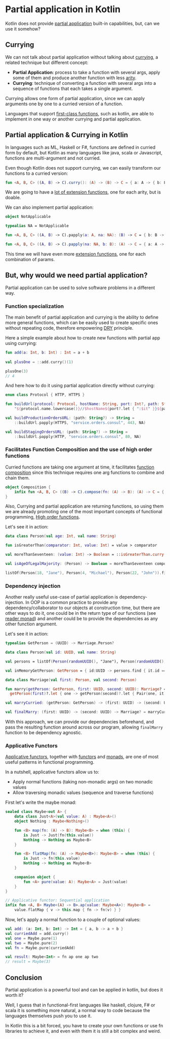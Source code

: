 # Partial application in Kotlin

Kotlin does not provide [partial application](https://en.wikipedia.org/wiki/Partial_application) built-in capabilities, but, can
we use it somehow?

## Currying

We can not talk about partial application without talking about [currying](https://en.wikipedia.org/wiki/Currying), a
related technique but different concept:

- **Partial Application**: process to take a function with several args, apply some of them and produce another function
  with less [arity](https://en.wikipedia.org/wiki/Arity).
- **Currying**: technique of converting a function with several args into a sequence of functions that each takes a
  single argument.

Currying allows one form of partial application, since we can apply arguments one by one to a curried version of a
function.

Languages that support [first-class functions](https://en.wikipedia.org/wiki/First-class_function), such as kotlin, are able 
to implement in one way or another currying and partial application.

## Partial application & Currying in Kotlin

In languages such as ML, Haskell or F#, functions are defined in curried form by default, but Kotlin as many languages
like java, scala or Javascript, functions are multi-argument and not curried.

Even though Kotlin does not support currying, we can easily transform our functions to a curried version:

```kotlin
fun <A, B, C> ((A, B) -> C).curry(): (A) -> (B) -> C = { a: A -> { b: B -> this(a, b) } }
```

We are going to have a [lot of extension functions](src/main/kotlin/com/partialapp/Currying.kt), one for each arity, but
is doable.

We can also implement partial application:

```kotlin
object NotApplicable

typealias NA = NotApplicable

fun <A, B, C> ((A, B) -> C).papply(a: A, na: NA): (B) -> C = { b: B -> this(a, b) }

fun <A, B, C> ((A, B) -> C).papply(na: NA, b: B): (A) -> C = { a: A -> this(a, b) }
```

This time we will have even more [extension functions](src/main/kotlin/com/partialapp/PartialApplication.kt), one for each combination of params.

## But, why would we need partial application?

Partial application can be used to solve software problems in a different way.

### Function specialization

The main benefit of partial application and currying is the ability to define more general functions, which can be easily 
used to create specific ones without repeating code, therefore empowering [DRY](https://en.wikipedia.org/wiki/Don%27t_repeat_yourself) principle.

Here a simple example about how to create new functions with partial app using currying:
```kotlin
fun add(a: Int, b: Int) : Int = a + b
 
val plusOne = ::add.curry()(1)

plusOne(3)
// 4
```

And here how to do it using partial application directly without currying:
```kotlin
enum class Protocol { HTTP, HTTPS }

fun buildUrl(protocol: Protocol, hostName: String, port: Int?, path: String?): String =
    "${protocol.name.lowercase()}//$hostName${port?.let { ":$it" }}${path?.let { "/$path" }}"

val buildProductionOrdersURL: (path: String?) -> String =
    ::buildUrl.papply(HTTPS, "service.orders.consul", 443, NA)

val buildStagingOrdersURL: (path: String?) -> String =
    ::buildUrl.papply(HTTP, "service.orders.consul", 80, NA)
```

### Facilitates Function Composition and the use of high order functions

Curried functions are taking one argument at time, it facilitates [function composition](https://en.wikipedia.org/wiki/Function_composition)
 since this technique requires one arg functions to combine and chain them.
```kotlin
object Composition {
    infix fun <A, B, C> ((B) -> C).compose(fn: (A) -> B): (A) -> C = { a: A -> this(fn(a)) }
}
```

Also, Currying and partial application are returning functions, so using them we are already promoting one of the most important 
concepts of functional programming, [High order functions](https://en.wikipedia.org/wiki/Higher-order_function).

Let's see it in action:
```kotlin
data class Person(val age: Int, val name: String)

fun isGreaterThan(comparator: Int, value: Int) = value > comparator

val moreThanSeventeen: (value: Int) -> Boolean = ::isGreaterThan.curry()(17)

val isAgeOfLegalMajority: (Person) -> Boolean = moreThanSeventeen compose Person::age

listOf(Person(18, "Jane"), Person(4, "Michael"), Person(22, "John")).filter(isAgeOfLegalMajority)
```

### Dependency injection

Another really useful use-case of partial application is dependency-injection. In OOP is a common practice to provide any 
dependency/collaborator to our objects at construction time, but there are other ways to do it, one could be in the return 
type of our functions (see [reader monad](https://hackage.haskell.org/package/mtl-2.2.2/docs/Control-Monad-Reader.html)) and 
another could be to provide the dependencies as any other function argument.

Let's see it in action:
```kotlin
typealias GetPerson = (UUID) -> Marriage.Person?

data class Person(val id: UUID, val name: String)

val persons = listOf(Person(randomUUID(), "Jane"), Person(randomUUID(), "Mary"))

val inMemoryGetPerson: GetPerson = { id:UUID -> persons.find { it.id == id } }

data class Marriage(val first: Person, val second: Person)

fun marry(getPerson: GetPerson, first: UUID, second: UUID): Marriage? =
  getPerson(first)?.let { one -> getPerson(second)?.let { Pair(one, it) }?.let { Marriage(it.first, it.second) } }

val marryCurried: (getPerson: GetPerson) -> (first: UUID) -> (second: UUID) -> Marriage? = ::marry.curry()

val finalMarry: (first: UUID) -> (second: UUID) -> Marriage? = marryCurried(inMemoryGetPerson)
```
With this approach, we can provide our dependencies beforehand, and pass the resulting function around across our program, 
allowing `finalMarry` function to be dependency agnostic.

### Applicative Functors

[Applicative functors](https://en.wikipedia.org/wiki/Applicative_functor), together with [functors](https://en.wikipedia.org/wiki/Functor_(functional_programming)) and [monads](https://en.wikipedia.org/wiki/Monad_(functional_programming)), are one of
most useful patterns in functional programming.

In a nutshell, applicative functors allow us to:
- Apply normal functions (taking non-monadic args) on two monadic values
- Allow traversing monadic values (sequence and traverse functions)

First let's write the maybe monad:
```kotlin
sealed class Maybe<out A> {
    data class Just<A>(val value: A) : Maybe<A>()
    object Nothing : Maybe<Nothing>()

    fun <B> map(fn: (A) -> B): Maybe<B> = when (this) {
        is Just -> Just(fn(this.value))
        Nothing -> Nothing as Maybe<B>
    }

    fun <B> flatMap(fn: (A) -> Maybe<B>): Maybe<B> = when (this) {
        is Just -> fn(this.value)
        Nothing -> Nothing as Maybe<B>
    }

    companion object {
        fun <A> pure(value: A): Maybe<A> = Just(value)
    }
}

// Applicative functor: Sequential application
infix fun <A, B> Maybe<(A) -> B>.ap(value: Maybe<A>): Maybe<B> =
    value.flatMap { v -> this.map { fn -> fn(v) } }
```

Now, let's apply a normal function to a couple of optional values:
```kotlin
val add: (a: Int, b: Int) -> Int = { a, b -> a + b }
val curriedAdd = add.curry()
val one = Maybe.pure(1)
val two = Maybe.pure(2)
val fn = Maybe.pure(curriedAdd)

val result: Maybe<Int> = fn ap one ap two
// result = Maybe(3)
```

## Conclusion

Partial application is a powerful tool and can be applied in kotlin, but does it worth it?

Well, I guess that in functional-first languages like haskell, clojure, F# or scala it is something more natural, a normal
way to code because the languages themselves push you to use it. 

In Kotlin this is a bit forced, you have to create your own functions or use fn libraries to achieve it, and even with them 
it is still a bit complex and weird.

